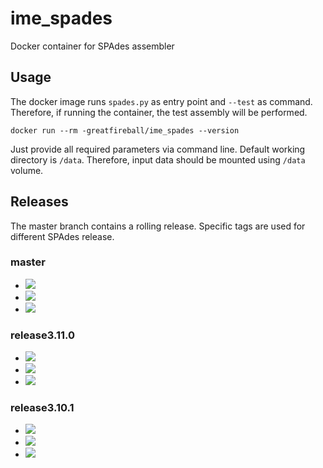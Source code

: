 # ime_spades
Docker container for SPAdes assembler

## Usage

The docker image runs `spades.py` as entry point and `--test` as command.
Therefore, if running the container, the test assembly will be performed.

```
docker run --rm -greatfireball/ime_spades --version
```

Just provide all required parameters via command line.
Default working directory is `/data`.
Therefore, input data should be mounted using `/data` volume.

## Releases

The master branch contains a rolling release.
Specific tags are used for different SPAdes release.

### master
- [![](https://images.microbadger.com/badges/version/greatfireball/ime_spades:master.svg)](https://microbadger.com/images/greatfireball/ime_spades:master "Get your own version badge on microbadger.com")
- [![](https://images.microbadger.com/badges/commit/greatfireball/ime_spades:master.svg)](https://microbadger.com/images/greatfireball/ime_spades:master "Get your own commit badge on microbadger.com")
- [![](https://images.microbadger.com/badges/image/greatfireball/ime_spades:master.svg)](https://microbadger.com/images/greatfireball/ime_spades:master "Get your own image badge on microbadger.com")

### release3.11.0
- [![](https://images.microbadger.com/badges/version/greatfireball/ime_spades:3.11.0.svg)](https://microbadger.com/images/greatfireball/ime_spades:3.11.0 "Get your own version badge on microbadger.com")
- [![](https://images.microbadger.com/badges/commit/greatfireball/ime_spades:3.11.0.svg)](https://microbadger.com/images/greatfireball/ime_spades:3.11.0 "Get your own commit badge on microbadger.com")
- [![](https://images.microbadger.com/badges/image/greatfireball/ime_spades:3.11.0.svg)](https://microbadger.com/images/greatfireball/ime_spades:3.11.0 "Get your own image badge on microbadger.com")

### release3.10.1
- [![](https://images.microbadger.com/badges/version/greatfireball/ime_spades:3.10.1.svg)](https://microbadger.com/images/greatfireball/ime_spades:3.10.1 "Get your own version badge on microbadger.com")
- [![](https://images.microbadger.com/badges/commit/greatfireball/ime_spades:3.10.1.svg)](https://microbadger.com/images/greatfireball/ime_spades:3.10.1 "Get your own commit badge on microbadger.com")
- [![](https://images.microbadger.com/badges/image/greatfireball/ime_spades:3.10.1.svg)](https://microbadger.com/images/greatfireball/ime_spades:3.10.1 "Get your own image badge on microbadger.com")
